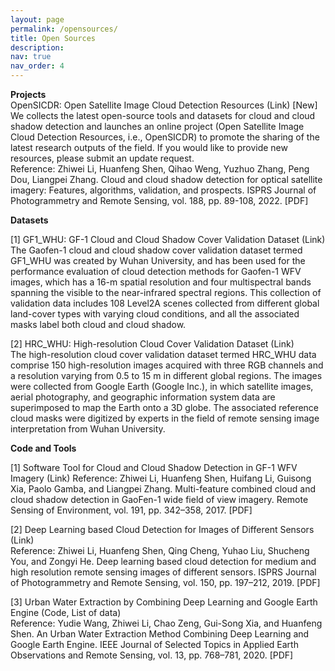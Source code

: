 ```yaml
---
layout: page
permalink: /opensources/
title: Open Sources
description: 
nav: true
nav_order: 4
---
```


**Projects**  
OpenSICDR: Open Satellite Image Cloud Detection Resources (Link) [New]  
    We collects the latest open-source tools and datasets for cloud and cloud shadow detection and launches an online project (Open Satellite Image Cloud Detection Resources, i.e., OpenSICDR) to promote the sharing of the latest research outputs of the field. If you would like to provide new resources, please submit an update request.  
    Reference: Zhiwei Li, Huanfeng Shen, Qihao Weng, Yuzhuo Zhang, Peng Dou, Liangpei Zhang. Cloud and cloud shadow detection for optical satellite imagery: Features, algorithms, validation, and prospects. ISPRS Journal of Photogrammetry and Remote Sensing, vol. 188, pp. 89-108, 2022. [PDF]


**Datasets**  

[1] GF1_WHU: GF-1 Cloud and Cloud Shadow Cover Validation Dataset (Link)  
    The Gaofen-1 cloud and cloud shadow cover validation dataset termed GF1_WHU was created by Wuhan University, and has been used for the performance evaluation of cloud detection methods for Gaofen-1 WFV images, which has a 16-m spatial resolution and four multispectral bands spanning the visible to the near-infrared spectral regions. This collection of validation data includes 108 Level2A scenes collected from different global land-cover types with varying cloud conditions, and all the associated masks label both cloud and cloud shadow.  

[2] HRC_WHU: High-resolution Cloud Cover Validation Dataset (Link)  
    The high-resolution cloud cover validation dataset termed HRC_WHU data comprise 150 high-resolution images acquired with three RGB channels and a resolution varying from 0.5 to 15 m in different global regions. The images were collected from Google Earth (Google Inc.), in which satellite images, aerial photography, and geographic information system data are superimposed to map the Earth onto a 3D globe. The associated reference cloud masks were digitized by experts in the field of remote sensing image interpretation from Wuhan University.  


**Code and Tools**

[1] Software Tool for Cloud and Cloud Shadow Detection in GF-1 WFV Imagery (Link)
    Reference: Zhiwei Li, Huanfeng Shen, Huifang Li, Guisong Xia, Paolo Gamba, and Liangpei Zhang. Multi-feature combined cloud and cloud shadow detection in GaoFen-1 wide field of view imagery. Remote Sensing of Environment, vol. 191, pp. 342–358, 2017. [PDF]  

[2] Deep Learning based Cloud Detection for Images of Different Sensors (Link)  
    Reference: Zhiwei Li, Huanfeng Shen, Qing Cheng, Yuhao Liu, Shucheng You, and Zongyi He. Deep learning based cloud detection for medium and high resolution remote sensing images of different sensors. ISPRS Journal of Photogrammetry and Remote Sensing, vol. 150, pp. 197–212, 2019. [PDF]  

[3] Urban Water Extraction by Combining Deep Learning and Google Earth Engine (Code, List of data)  
    Reference: Yudie Wang, Zhiwei Li, Chao Zeng, Gui-Song Xia, and Huanfeng Shen. An Urban Water Extraction Method Combining Deep Learning and Google Earth Engine. IEEE Journal of Selected Topics in Applied Earth Observations and Remote Sensing, vol. 13, pp. 768–781, 2020. [PDF]  
